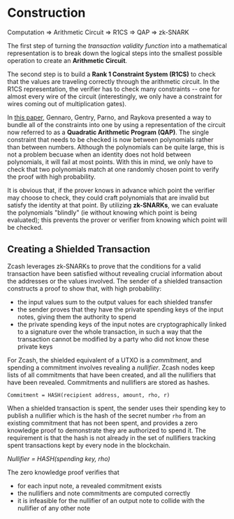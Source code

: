 # Construction

Computation => Arithmetic Circuit => R1CS => QAP => zk-SNARK

The first step of turning the *transaction validity function* into a mathematical representation is to break down the logical steps into the smallest possible operation to create an **Arithmetic Circuit**. 

The second step is to build a **Rank 1 Constraint System (R1CS)** to check that the values are traveling correctly through the arithmetic circuit. In the R1CS representation, the verifier has to check many constraints -- one for almost every wire of the circuit (interestingly, we only have a constraint for wires coming out of multiplication gates).

In [this paper](https://eprint.iacr.org/2012/215.pdf), Gennaro, Gentry, Parno, and Raykova presented a way to bundle all of the constraints into one by using a representation of the circuit now referred to as a **Quadratic Arithmetic Program (QAP)**. The single constraint that needs to be checked is now between polynomials rather than between numbers. Although the polynomials can be quite large, this is not a problem becuase when an identity does not hold between polynomials, it will fail at most points. With this in mind, we only have to check that two polynomials match at one randomly chosen point to verify the proof with high probability.

It is obvious that, if the prover knows in advance which point the verifier may choose to check, they could craft polynomials that are invalid but satisfy the identity at that point. By utilizing **zk-SNARKs**, we can evaluate the polynomials "blindly" (ie without knowing which point is being evaluated); this prevents the prover or verifier from knowing which point will be checked.

## Creating a Shielded Transaction
Zcash leverages zk-SNARKs to prove that the conditions for a valid transaction have been satisfied without revealing crucial information about the addresses or the values involved. The sender of a shielded transaction constructs a proof to show that, with high probability:
* the input values sum to the output values for each shielded transfer
* the sender proves that they have the private spending keys of the input notes, giving them the authority to spend
* the private spending keys of the input notes are cryptographically linked to a signature over the whole transaction, in such a way that the transaction cannot be modified by a party who did not know these private keys

For Zcash, the shielded equivalent of a UTXO is a *commitment*, and spending a commitment involves revealing a *nullifier*. Zcash nodes keep lists of all commitments that have been created, and all the nullifiers that have been revealed. Commitments and nullifiers are stored as hashes.

`Commitment = HASH(recipient address, amount, rho, r)`

When a shielded transaction is spent, the sender uses their spending key to publish a nullifier which is the hash of the secret number `rho` from an existing commitment that has not been spent, and provides a zero knowledge proof to demonstrate they are authorized to spend it. The requirement is that the hash is not already in the set of nullifiers tracking spent transactions kept by every node in the blockchain.

*Nullifier = HASH(spending key, rho)*

The zero knowledge proof verifies that
* for each input note, a revealed commitment exists
* the nullifiers and note commitments are computed correctly
* it is infeasible for the nullifier of an output note to collide with the nullifier of any other note